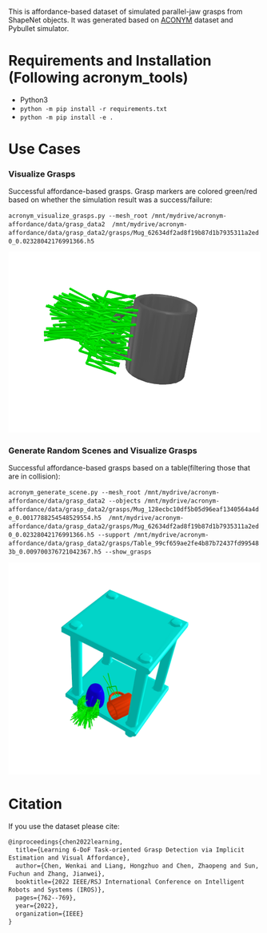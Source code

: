 This is affordance-based dataset of  simulated parallel-jaw grasps from ShapeNet objects. It was generated based on [ACONYM](https://sites.google.com/nvidia.com/graspdataset) dataset and Pybullet simulator.

# Requirements and  Installation (Following acronym_tools)
* Python3
* `python -m pip install -r requirements.txt`
* `python -m pip install -e .`

# Use Cases

### Visualize Grasps
Successful affordance-based grasps. Grasp markers are colored green/red based on whether the simulation result was a success/failure:

`acronym_visualize_grasps.py --mesh_root /mnt/mydrive/acronym-affordance/data/grasp_data2  /mnt/mydrive/acronym-affordance/data/grasp_data2/grasps/Mug_62634df2ad8f19b87d1b7935311a2ed0_0.02328042176991366.h5`

![alt text](https://github.com/turbohiro/AffordanceGrasp/blob/master/data/fig/1.png)
### Generate Random Scenes and Visualize Grasps

Successful affordance-based grasps based on a table(filtering those that are in collision):

`acronym_generate_scene.py --mesh_root /mnt/mydrive/acronym-affordance/data/grasp_data2 --objects /mnt/mydrive/acronym-affordance/data/grasp_data2/grasps/Mug_128ecbc10df5b05d96eaf1340564a4de_0.0017788254548529554.h5  /mnt/mydrive/acronym-affordance/data/grasp_data2/grasps/Mug_62634df2ad8f19b87d1b7935311a2ed0_0.02328042176991366.h5 --support /mnt/mydrive/acronym-affordance/data/grasp_data2/grasps/Table_99cf659ae2fe4b87b72437fd995483b_0.009700376721042367.h5 --show_grasps`

![alt text](https://github.com/turbohiro/AffordanceGrasp/blob/master/data/fig/scene.png)






# Citation
If you use the dataset please cite:
```
@inproceedings{chen2022learning,
  title={Learning 6-DoF Task-oriented Grasp Detection via Implicit Estimation and Visual Affordance},
  author={Chen, Wenkai and Liang, Hongzhuo and Chen, Zhaopeng and Sun, Fuchun and Zhang, Jianwei},
  booktitle={2022 IEEE/RSJ International Conference on Intelligent Robots and Systems (IROS)},
  pages={762--769},
  year={2022},
  organization={IEEE}
}
```
